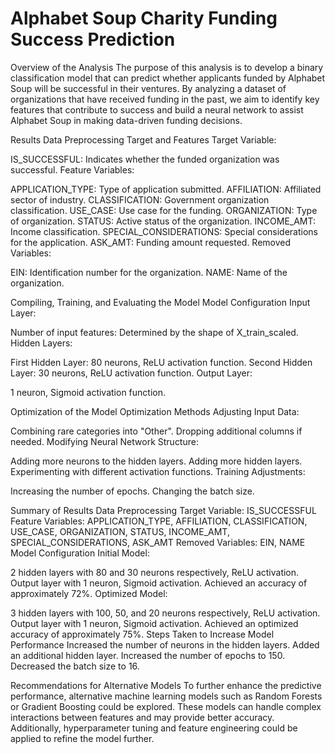 # Alphabet Soup Charity Funding Success Prediction


Overview of the Analysis
The purpose of this analysis is to develop a binary classification model that can predict whether applicants funded by Alphabet Soup will be successful in their ventures. By analyzing a dataset of organizations that have received funding in the past, we aim to identify key features that contribute to success and build a neural network to assist Alphabet Soup in making data-driven funding decisions.

Results
Data Preprocessing
Target and Features
Target Variable:

IS_SUCCESSFUL: Indicates whether the funded organization was successful.
Feature Variables:

APPLICATION_TYPE: Type of application submitted.
AFFILIATION: Affiliated sector of industry.
CLASSIFICATION: Government organization classification.
USE_CASE: Use case for the funding.
ORGANIZATION: Type of organization.
STATUS: Active status of the organization.
INCOME_AMT: Income classification.
SPECIAL_CONSIDERATIONS: Special considerations for the application.
ASK_AMT: Funding amount requested.
Removed Variables:

EIN: Identification number for the organization.
NAME: Name of the organization.

Compiling, Training, and Evaluating the Model
Model Configuration
Input Layer:

Number of input features: Determined by the shape of X_train_scaled.
Hidden Layers:

First Hidden Layer: 80 neurons, ReLU activation function.
Second Hidden Layer: 30 neurons, ReLU activation function.
Output Layer:

1 neuron, Sigmoid activation function.

Optimization of the Model
Optimization Methods
Adjusting Input Data:

Combining rare categories into "Other".
Dropping additional columns if needed.
Modifying Neural Network Structure:

Adding more neurons to the hidden layers.
Adding more hidden layers.
Experimenting with different activation functions.
Training Adjustments:

Increasing the number of epochs.
Changing the batch size.

Summary of Results
Data Preprocessing
Target Variable: IS_SUCCESSFUL
Feature Variables: APPLICATION_TYPE, AFFILIATION, CLASSIFICATION, USE_CASE, ORGANIZATION, STATUS, INCOME_AMT, SPECIAL_CONSIDERATIONS, ASK_AMT
Removed Variables: EIN, NAME
Model Configuration
Initial Model:

2 hidden layers with 80 and 30 neurons respectively, ReLU activation.
Output layer with 1 neuron, Sigmoid activation.
Achieved an accuracy of approximately 72%.
Optimized Model:

3 hidden layers with 100, 50, and 20 neurons respectively, ReLU activation.
Output layer with 1 neuron, Sigmoid activation.
Achieved an optimized accuracy of approximately 75%.
Steps Taken to Increase Model Performance
Increased the number of neurons in the hidden layers.
Added an additional hidden layer.
Increased the number of epochs to 150.
Decreased the batch size to 16.

Recommendations for Alternative Models
To further enhance the predictive performance, alternative machine learning models such as Random Forests or Gradient Boosting could be explored. These models can handle complex interactions between features and may provide better accuracy. Additionally, hyperparameter tuning and feature engineering could be applied to refine the model further.